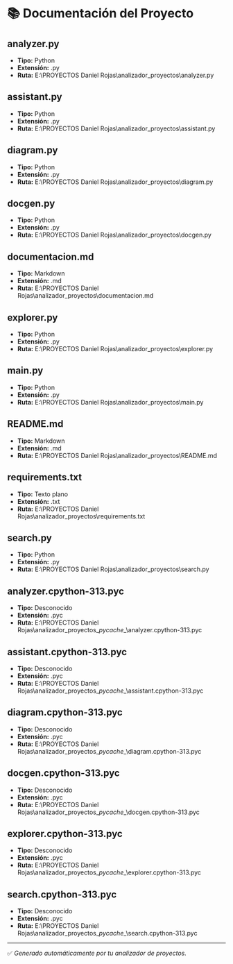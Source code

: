 # 📚 Documentación del Proyecto

## analyzer.py
- **Tipo:** Python
- **Extensión:** .py
- **Ruta:** E:\PROYECTOS Daniel Rojas\analizador_proyectos\analyzer.py

## assistant.py
- **Tipo:** Python
- **Extensión:** .py
- **Ruta:** E:\PROYECTOS Daniel Rojas\analizador_proyectos\assistant.py

## diagram.py
- **Tipo:** Python
- **Extensión:** .py
- **Ruta:** E:\PROYECTOS Daniel Rojas\analizador_proyectos\diagram.py

## docgen.py
- **Tipo:** Python
- **Extensión:** .py
- **Ruta:** E:\PROYECTOS Daniel Rojas\analizador_proyectos\docgen.py

## documentacion.md
- **Tipo:** Markdown
- **Extensión:** .md
- **Ruta:** E:\PROYECTOS Daniel Rojas\analizador_proyectos\documentacion.md

## explorer.py
- **Tipo:** Python
- **Extensión:** .py
- **Ruta:** E:\PROYECTOS Daniel Rojas\analizador_proyectos\explorer.py

## main.py
- **Tipo:** Python
- **Extensión:** .py
- **Ruta:** E:\PROYECTOS Daniel Rojas\analizador_proyectos\main.py

## README.md
- **Tipo:** Markdown
- **Extensión:** .md
- **Ruta:** E:\PROYECTOS Daniel Rojas\analizador_proyectos\README.md

## requirements.txt
- **Tipo:** Texto plano
- **Extensión:** .txt
- **Ruta:** E:\PROYECTOS Daniel Rojas\analizador_proyectos\requirements.txt

## search.py
- **Tipo:** Python
- **Extensión:** .py
- **Ruta:** E:\PROYECTOS Daniel Rojas\analizador_proyectos\search.py

## analyzer.cpython-313.pyc
- **Tipo:** Desconocido
- **Extensión:** .pyc
- **Ruta:** E:\PROYECTOS Daniel Rojas\analizador_proyectos\__pycache__\analyzer.cpython-313.pyc

## assistant.cpython-313.pyc
- **Tipo:** Desconocido
- **Extensión:** .pyc
- **Ruta:** E:\PROYECTOS Daniel Rojas\analizador_proyectos\__pycache__\assistant.cpython-313.pyc

## diagram.cpython-313.pyc
- **Tipo:** Desconocido
- **Extensión:** .pyc
- **Ruta:** E:\PROYECTOS Daniel Rojas\analizador_proyectos\__pycache__\diagram.cpython-313.pyc

## docgen.cpython-313.pyc
- **Tipo:** Desconocido
- **Extensión:** .pyc
- **Ruta:** E:\PROYECTOS Daniel Rojas\analizador_proyectos\__pycache__\docgen.cpython-313.pyc

## explorer.cpython-313.pyc
- **Tipo:** Desconocido
- **Extensión:** .pyc
- **Ruta:** E:\PROYECTOS Daniel Rojas\analizador_proyectos\__pycache__\explorer.cpython-313.pyc

## search.cpython-313.pyc
- **Tipo:** Desconocido
- **Extensión:** .pyc
- **Ruta:** E:\PROYECTOS Daniel Rojas\analizador_proyectos\__pycache__\search.cpython-313.pyc

---
✅ *Generado automáticamente por tu analizador de proyectos.*
